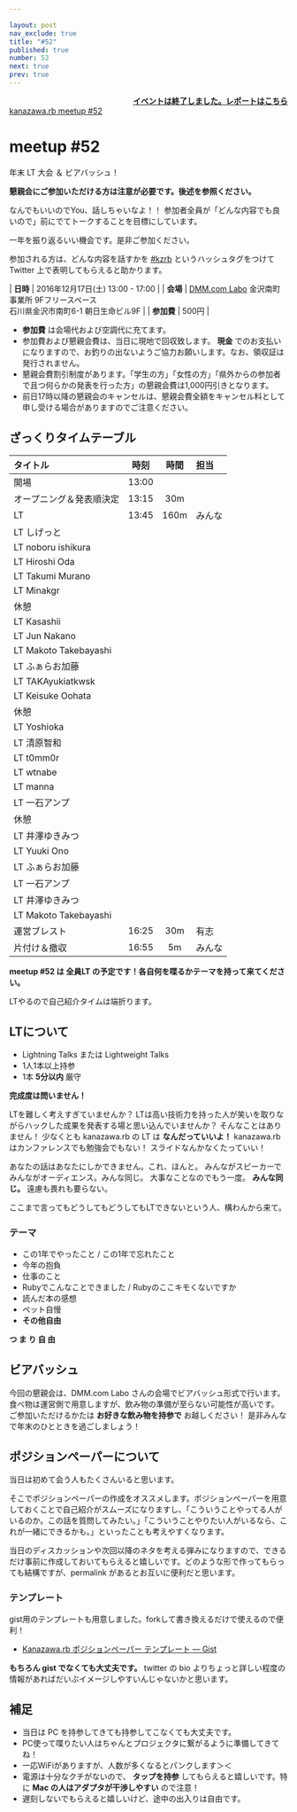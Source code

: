 ```yaml
---

layout: post
nav_exclude: true
title: "#52"
published: true
number: 52
next: true
prev: true
---
```



<div style="text-align: right;"><a href="/52/report"><strong>イベントは終了しました。レポートはこちら</strong></a></div>

<div class="doorkeeper-widget">
<a class="doorkeeper-registration-widget" href="https://kzrb.doorkeeper.jp/events/54817">kanazawa.rb meetup #52</a><script src="https://widgets.doorkeeper.jp/w/widget.js"></script>
</div>

# meetup #52

年末 LT 大会 ＆ ビアバッシュ！

**懇親会にご参加いただける方は注意が必要です。後述を参照ください。**

なんでもいいのでYou、話しちゃいなよ！！
参加者全員が「どんな内容でも良いので」前にでてトークすることを目標にしています。

一年を振り返るいい機会です。是非ご参加ください。

参加される方は、どんな内容を話すかを
[#kzrb](http://twitter.com/search?q=%23kzrb) というハッシュタグをつけて
Twitter 上で表明してもらえると助かります。


| **日時**   | 2016年12月17日(土) 13:00 - 17:00 |
| **会場**   | [DMM.com Labo](http://labo.dmm.com/) 金沢南町事業所 9Fフリースペース<br>石川県金沢市南町6-1 朝日生命ビル9F |
| **参加費** | 500円 |

* **参加費** は会場代および空調代に充てます。
* 参加費および懇親会費は、当日に現地で回収致します。 **現金** でのお支払いになりますので、お釣りの出ないようご協力お願いします。なお、領収証は発行されません。
* 懇親会費割引制度があります。「学生の方」「女性の方」「県外からの参加者で且つ何らかの発表を行った方」の懇親会費は1,000円引きとなります。
* 前日17時以降の懇親会のキャンセルは、懇親会費全額をキャンセル料として申し受ける場合がありますのでご注意ください。


## ざっくりタイムテーブル

| タイトル                          | 時刻  | 時間 | 担当                                                    |
|:----------------------------------|:-----:|:----:|:--------------------------------------------------------|
| 開場                              | 13:00 |      |                                                         |
| オープニング＆発表順決定          | 13:15 | 30m  |                                                         |
| LT                                | 13:45 | 160m | みんな                                                  |
| LT しげっと           | | | |
| LT noboru ishikura    | | | |
| LT Hiroshi Oda        | | | |
| LT Takumi  Murano     | | | |
| LT Minakgr            | | | |
| 休憩                  | | | |
| LT Kasashii           | | | |
| LT Jun Nakano         | | | |
| LT Makoto Takebayashi | | | |
| LT ふぁらお加藤       | | | |
| LT TAKAyukiatkwsk     | | | |
| LT Keisuke Oohata     | | | |
| 休憩                  | | | |
| LT Yoshioka           | | | |
| LT 清原智和           | | | |
| LT t0mm0r             | | | |
| LT wtnabe             | | | |
| LT manna              | | | |
| LT 一石アンプ         | | | |
| 休憩                  | | | |
| LT 井澤ゆきみつ       | | | |
| LT Yuuki  Ono         | | | |
| LT ふぁらお加藤       | | | |
| LT 一石アンプ         | | | |
| LT 井澤ゆきみつ       | | | |
| LT Makoto Takebayashi | | | |
| 運営ブレスト                      | 16:25 | 30m  | 有志                                                    |
| 片付け＆撤収                      | 16:55 | 5m   | みんな                                                  |


**meetup #52 は 全員LT の予定です！各自何を喋るかテーマを持って来てください。**

LTやるので自己紹介タイムは端折ります。

## LTについて

* Lightning Talks または Lightweight Talks
* 1人1本以上持参
* 1本 **5分以内** 厳守

**完成度は問いません！**

LTを難しく考えすぎていませんか？
LTは高い技術力を持った人が笑いを取りながらハックした成果を発表する場と思い込んでいませんか？
そんなことはありません！
少なくとも kanazawa.rb の LT は **なんだっていいよ！**
kanazawa.rb はカンファレンスでも勉強会でもない！
スライドなんかなくたっていい！

あなたの話はあなたにしかできません。これ、ほんと。
みんながスピーカーでみんながオーディエンス。みんな同じ。
大事なことなのでもう一度。
**みんな同じ。** 遠慮も畏れも要らない。

ここまで言ってもどうしてもどうしてもLTできないという人、構わんから来て。

### テーマ

* この1年でやったこと / この1年で忘れたこと
* 今年の抱負
* 仕事のこと
* Rubyでこんなことできました / Rubyのここキモくないですか
* 読んだ本の感想
* ペット自慢
* **その他自由**

**つ ま り 自 由**

## ビアバッシュ

今回の懇親会は、DMM.com Labo さんの会場でビアバッシュ形式で行います。
食べ物は運営側で用意しますが、飲み物の準備が至らない可能性が高いです。
ご参加いただけるかたは **お好きな飲み物を持参で** お越しください！
是非みんなで年末のひとときを過ごしましょう！

## ポジションペーパーについて

当日は初めて会う人もたくさんいると思います。

そこでポジションペーパーの作成をオススメします。ポジションペーパーを用意しておくことで自己紹介がスムーズになりますし、「こういうことやってる人がいるのか。この話を質問してみたい。」「こういうことやりたい人がいるなら、これが一緒にできるかも。」といったことも考えやすくなります。

当日のディスカッションや次回以降のネタを考える弾みになりますので、できるだけ事前に作成しておいてもらえると嬉しいです。どのような形で作ってもらっても結構ですが、permalink があるとお互いに便利だと思います。

### テンプレート

gist用のテンプレートも用意しました。forkして書き換えるだけで使えるので便利！

* [Kanazawa.rb ポジションペーパー テンプレート — Gist](https://gist.github.com/5a523ec3180002229a32)

**もちろん gist でなくても大丈夫です。** twitter の bio
よりちょっと詳しい程度の情報があればだいぶイメージしやすいんじゃないかと思います。

## 補足

* 当日は PC を持参してきても持参してこなくても大丈夫です。
* PC使って喋りたい人はちゃんとプロジェクタに繋がるように準備してきてね！
* 一応WiFiがありますが、人数が多くなるとパンクします＞＜
* 電源は十分なクチがないので、 **タップを持参** してもらえると嬉しいです。特に **Mac の人はアダプタが干渉しやすい** ので注意！
* 遅刻しないでもらえると嬉しいけど、途中の出入りは自由です。


